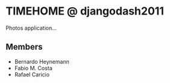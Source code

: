 TIMEHOME @ djangodash2011
=========================

Photos application...

Members
-------

 - Bernardo Heynemann
 - Fabio M. Costa
 - Rafael Caricio
